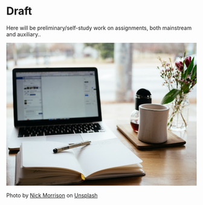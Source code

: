 # Draft

Here will be preliminary/self-study work on assignments, both mainstream and auxiliary..

![Alt text](images/transfer.jpg)

Photo by <a href="https://unsplash.com/@nickmorrison?utm_source=unsplash&utm_medium=referral&utm_content=creditCopyText">Nick Morrison</a> on <a href="https://unsplash.com/photos/FHnnjk1Yj7Y?utm_source=unsplash&utm_medium=referral&utm_content=creditCopyText">Unsplash</a>
